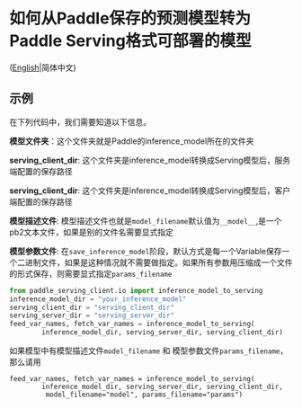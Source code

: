 # 如何从Paddle保存的预测模型转为Paddle Serving格式可部署的模型

([English](./INFERENCE_TO_SERVING.md)|简体中文)

## 示例

在下列代码中，我们需要知道以下信息。

**模型文件夹**：这个文件夹就是Paddle的inference_model所在的文件夹

**serving_client_dir**: 这个文件夹是inference_model转换成Serving模型后，服务端配置的保存路径

**serving_client_dir**: 这个文件夹是inference_model转换成Serving模型后，客户端配置的保存路径

**模型描述文件**: 模型描述文件也就是`model_filename`默认值为`__model__`,是一个pb2文本文件，如果是别的文件名需要显式指定

**模型参数文件**: 在`save_inference_model`阶段，默认方式是每一个Variable保存一个二进制文件，如果是这种情况就不需要做指定。如果所有参数用压缩成一个文件的形式保存，则需要显式指定`params_filename`


``` python
from paddle_serving_client.io import inference_model_to_serving
inference_model_dir = "your_inference_model"
serving_client_dir = "serving_client_dir"
serving_server_dir = "serving_server_dir"
feed_var_names, fetch_var_names = inference_model_to_serving(
		inference_model_dir, serving_server_dir, serving_client_dir)
```
如果模型中有模型描述文件`model_filename` 和 模型参数文件`params_filename`，那么请用
```
feed_var_names, fetch_var_names = inference_model_to_serving(
		inference_model_dir, serving_server_dir, serving_client_dir,
		 model_filename="model", params_filename="params")
```

